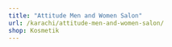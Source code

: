 ```yaml
---
title: "Attitude Men and Women Salon"
url: /karachi/attitude-men-and-women-salon/
shop: Kosmetik
---
```

